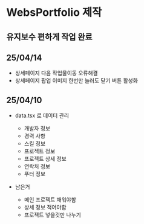 <h1>WebsPortfolio 제작</h1>
<h2>유지보수 편하게 작업 완료</h2>

<h2>25/04/14</h2>

- 상세페이지 다음 작업물이동 오류해결
- 상세페이지 팝업 이미지 한번만 눌러도 닫기 버튼 활성화

<h2>25/04/10</h2>

- data.tsx 로 데이터 관리

  - 개발자 정보
  - 경력 사항
  - 스킬 정보
  - 프로젝트 정보
  - 프로젝트 상세 정보
  - 연락처 정보
  - 푸터 정보

- 남은거
  - 메인 프로젝트 채워야함
  - 상세 정보 적어야함
  - 프로젝트 넣을것만 나누기
